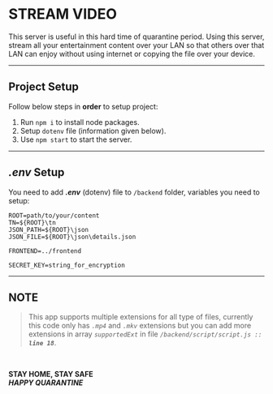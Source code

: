 # STREAM VIDEO

This server is useful in this hard time of quarantine period. Using this server, stream all your entertainment content over your LAN so that others over that LAN can enjoy without using internet or copying the file over your device.

---

## Project Setup

Follow below steps in **order** to setup project:

1. Run `npm i` to install node packages.
2. Setup `dotenv` file (information given below).
3. Use `npm start` to start the server.

---

## _.env_ Setup

You need to add **_.env_** (dotenv) file to `/backend` folder, variables you need to setup:

```
ROOT=path/to/your/content
TN=${ROOT}\tn
JSON_PATH=${ROOT}\json
JSON_FILE=${ROOT}\json\details.json

FRONTEND=../frontend

SECRET_KEY=string_for_encryption
```

---

## NOTE

> This app supports multiple extensions for all type of files, currently this code only has _`.mp4`_ and _`.mkv`_ extensions but you can add more extensions in array _`supportedExt`_ in file _`/backend/script/script.js ::`_ **_`line 18`_**.

</br>

**STAY HOME, STAY SAFE** </br>
**_HAPPY QUARANTINE_**
